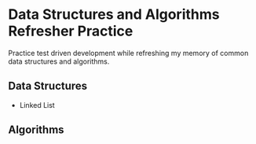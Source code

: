 # Data Structures and Algorithms Refresher Practice

Practice test driven development while refreshing my memory of common data structures and algorithms.

## Data Structures

- Linked List

## Algorithms
